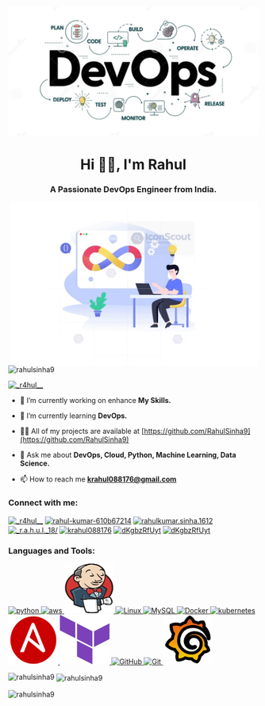 ![Logo](https://github.com/RahulSinha9/RahulSinha9/blob/main/rahul.jpg)
<h1 align="center">Hi 👋🏻, I'm Rahul </h1>
<h3 align="center">A Passionate DevOps Engineer from India.</h3>
<img align="right" alt="coding" width="500" src="devOps.gif">

<p align="left"> <img src="https://komarev.com/ghpvc/?username=rahulsinha9&label=Profile%20views&color=0e75b6&style=flat" alt="rahulsinha9" /> </p>

<p align="left"> <a href="https://twitter.com/_r4hul__" target="blank"><img src="https://img.shields.io/twitter/follow/_r4hul__?logo=twitter&style=for-the-badge" alt="_r4hul__" /></a> </p>

- 🔭 I’m currently working on enhance **My Skills.**

- 🌱 I’m currently learning **DevOps.**

- 👨‍💻 All of my projects are available at [https://github.com/RahulSinha9](https://github.com/RahulSinha9)

- 💬 Ask me about **DevOps, Cloud, Python, Machine Learning, Data Science.**

- 📫 How to reach me **krahul088176@gmail.com**

<h3 align="left">Connect with me:</h3>
<p align="left">
<a href="https://twitter.com/_r4hul__" target="blank"><img align="center" src="https://raw.githubusercontent.com/rahuldkjain/github-profile-readme-generator/master/src/images/icons/Social/twitter.svg" alt="_r4hul__" height="80" width="70" /></a>
<a href="https://linkedin.com/in/rahul-kumar-610b67214" target="blank"><img align="center" src="https://raw.githubusercontent.com/rahuldkjain/github-profile-readme-generator/master/src/images/icons/Social/linked-in-alt.svg" alt="rahul-kumar-610b67214" height="80" width="70" /></a>
<a href="https://fb.com/rahulkumar.sinha.1612" target="blank"><img align="center" src="https://raw.githubusercontent.com/rahuldkjain/github-profile-readme-generator/master/src/images/icons/Social/facebook.svg" alt="rahulkumar.sinha.1612" height="80" width="70" /></a>
<a href="https://instagram.com/_r.a.h.u.l._18/" target="blank"><img align="center" src="https://raw.githubusercontent.com/rahuldkjain/github-profile-readme-generator/master/src/images/icons/Social/instagram.svg" alt="_r.a.h.u.l._18/" height="80" width="70" /></a>
<a href="https://www.codechef.com/users/krahul088176" target="blank"><img align="center" src="https://cdn.jsdelivr.net/npm/simple-icons@3.1.0/icons/codechef.svg" alt="krahul088176" height="80" width="70" /></a>
<a href="https://discord.gg/dKgbzRfUyt" target="blank"><img align="center" src="https://raw.githubusercontent.com/rahuldkjain/github-profile-readme-generator/master/src/images/icons/Social/discord.svg" alt="dKgbzRfUyt" height="80" width="70" /></a>
<a href="https://hashnode.com/@rahulsinha99" target="blank"><img align="center" src="https://www.svgrepo.com/show/353859/hashnode-icon.svg" alt="dKgbzRfUyt" height="80" width="70" /></a>
</p>

<h3 align="left">Languages and Tools:</h3>
<p align="left"> <a href="https://www.python.org" target="_blank" rel="noreferrer"> <img src="https://media3.giphy.com/media/KAq5w47R9rmTuvWOWa/200.gif?cid=6c09b95280ac4p2qsgrpk4rz3ci0jd30iz053kmmk5xzhphk&ep=v1_gifs_search&rid=200.gif&ct=g" alt="python" width="100" height="100"/> </a> <a href="https://aws.amazon.com" target="_blank" rel="noreferrer"> <img src=  "https://d1muf25xaso8hp.cloudfront.net/https%3A%2F%2Fmeta-q.cdn.bubble.io%2Ff1626431185579x696909144901865600%2F%25231-AWS-File-uploader-Any-size%25281%2529.gif?w=&h=&auto=compress&dpr=1&fit=max" alt="aws" width="100" height="100"/> </a> <a href="https://www.jenkins.com" target="_blank" rel="noreferrer"> <img src="jen.gif" alt="Jenkins" width="100" height="100"/> </a> <a href="https://linux.com" target="_blank" rel="noreferrer"> <img src="https://ftp.psu.ac.th/pub/linux-logo/tux122.gif" alt="Linux" width="100" height="100"/> </a> <a href="https://www.mySql.com" target="_blank" rel="noreferrer"> <img src="https://miro.medium.com/v2/resize:fit:1400/1*Fcb8NTqTBj7kCONnmF5wgQ.gif" alt="MySQL" width="100" height="100"/> </a> <a href="https://www.Docker.com" target="_blank" rel="noreferrer"> <img src="https://media.licdn.com/dms/image/D5612AQGrDzZwx8xCtw/article-cover_image-shrink_600_2000/0/1702880752441?e=2147483647&v=beta&t=lm0PkkUFWu9B2WNrV-gsOKX5R-v1Stmqh485k5sa4oU" alt="Docker" width="100" height="100"/> </a> <a href="https://www.kubernetes.com/" target="_blank" rel="noreferrer"> <img src="https://media.licdn.com/dms/image/D4D12AQHmYVlRd2faDg/article-cover_image-shrink_600_2000/0/1700770176087?e=2147483647&v=beta&t=XUuzWccuyup1rdvGRErsHFFGtUs9_IaaqB8aL0euA6A" alt="kubernetes" width="100" height="100"/> </a>  <a href="https://ansible.com" target="_blank" rel="noreferrer"> <img src="ans.gif" alt="Ansible" width="100" height="100"/> <a href="https://terraform.com/" target="_blank" rel="noreferrer"> <img src="ter.gif" alt="terraform" width="100" height="100"/> </a> <a href="https://www.gitHub.com" target="_blank" rel="noreferrer"> <img src="https://assets-v2.lottiefiles.com/a/f62481a4-1172-11ee-aa7c-232f008dfb14/Sl4fTVnhQL.gif" alt="GitHub" width="100" height="100"/> </a><a href="https://www.git.com/en" target="_blank" rel="noreferrer"> <img src="https://media2.giphy.com/media/v1.Y2lkPTc5MGI3NjExYXI4NGdmamk0bGsxYWpncXYyc2pjand4OHJndWh6dms1OXg2bGVwciZlcD12MV9pbnRlcm5hbF9naWZfYnlfaWQmY3Q9Zw/kH6CqYiquZawmU1HI6/giphy.gif" alt="Git" width="100" height="100"/> </a><a href="https://www.grafana.com" target="_blank" rel="noreferrer"> <img src="gra.gif" alt="grafana" width="100" height="100"/> </a> </p>

<p><img align="left" src="https://github-readme-stats.vercel.app/api/top-langs?username=rahulsinha9&show_icons=true&locale=en&layout=compact" alt="rahulsinha9" /></p>

<p>&nbsp;<img align="center" src="https://github-readme-stats.vercel.app/api?username=rahulsinha9&show_icons=true&locale=en" alt="rahulsinha9" /></p>

<p><img align="center" src="https://github-readme-streak-stats.herokuapp.com/?user=rahulsinha9&" alt="rahulsinha9" /></p>
